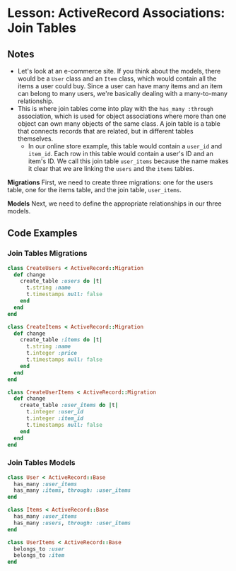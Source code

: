 # Lesson: ActiveRecord Associations: Join Tables

## Notes

- Let's look at an e-commerce site. If you think about the models, there would be a `User` class and an `Item` class, which would contain all the items a user could buy. Since a user can have many items and an item can belong to many users, we're basically dealing with a many-to-many relationship.
- This is where join tables come into play with the `has_many :through` association, which is used for object associations where more than one object can own many objects of the same class. A join table is a table that connects records that are related, but in different tables themselves.
  - In our online store example, this table would contain a `user_id` and `item_id`. Each row in this table would contain a user's ID and an item's ID. We call this join table `user_items` because the name makes it clear that we are linking the `users` and the `items` tables.

**Migrations**
First, we need to create three migrations: one for the users table, one for the items table, and the join table, `user_items`.

**Models**
Next, we need to define the appropriate relationships in our three models.

## Code Examples

### Join Tables Migrations

```ruby
class CreateUsers < ActiveRecord::Migration
  def change
    create_table :users do |t|
      t.string :name
      t.timestamps null: false
    end
  end
end

class CreateItems < ActiveRecord::Migration
  def change
    create_table :items do |t|
      t.string :name
      t.integer :price
      t.timestamps null: false
    end
  end
end

class CreateUserItems < ActiveRecord::Migration
  def change
    create_table :user_items do |t|
      t.integer :user_id
      t.integer :item_id
      t.timestamps null: false
    end
  end
end
```

### Join Tables Models

```ruby
class User < ActiveRecord::Base
  has_many :user_items
  has_many :items, through: :user_items
end

class Items < ActiveRecord::Base
  has_many :user_items
  has_many :users, through: :user_items
end

class UserItems < ActiveRecord::Base
  belongs_to :user
  belongs_to :item
end
```